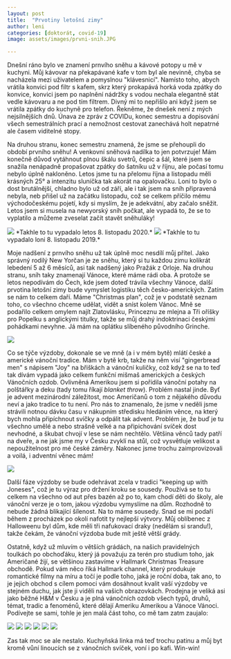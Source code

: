 ```yaml
---
layout: post
title:  "Prvotiny letošní zimy"
author: leni
categories: [doktorát, covid-19]
image: assets/images/prvni-snih.JPG

---
```

Dnešní ráno bylo ve znamení prnvího sněhu a kávové potopy u mě v kuchyni. Můj kávovar na překapávané kafe v tom byl ale nevinně, chyba se nacházela mezi uživatelem a pomyslnou "klávesnicí". Namísto toho, abych vrátila konvici pod filtr s kafem, skrz který prokapává horká voda zpátky do konvice, konvici jsem po naplnění nádržky s vodou nechala elegantně stát vedle kávovaru a ne pod tím filtrem. Divný mi to nepřišlo ani když jsem se vrátila zpátky do kuchyně pro telefon. Řekněme, že dnešek není z mých nejsilnějších dnů. Únava ze zpráv z COVIDu, konec semestru a dopisování všech semestrálních prací a nemožnost cestovat zanechává holt nepatrné ale časem viditelné stopy.

Na druhou stranu, konec semestru znamená, že jsme se přehoupli do období prvního sněhu! A venkovní sněhová nadílka to jen potvrzuje! Mám konečně důvod vytáhnout plnou škálu svetrů, čepic a šál, které jsem se snažila nenápadně propašovat zpátky do šatníku už v říjnu, ale počasí tomu nebylo úplně nakloněno. Letos jsme tu na přelomu října a listopadu měli krásných 25° a intenzitu sluníčka tak akorát na opalovačku. Loni to bylo o dost brutálnější, chladno bylo už od září, ale i tak jsem na sníh připravená nebyla, neb přišel už na začátku listopadu, což se celkem příčilo mému východočeskému pojetí, kdy si myslím, že je adekvátní, aby začalo sněžit. Letos jsem si musela na newyorský sníh počkat, ale vypadá to, že se to vyplatilo a můžeme zveselat začít stavět sněhuláky!

<img src="/assets/images/listopad-2020.jpg">
*Takhle to tu vypadalo letos 8. listopadu 2020.*

<img src="/assets/images/prvni-snih-2019.jpg">
*Takhle to tu vypadalo loni 8. listopadu 2019.*

Moje nadšení z prnvího sněhu už tak úplně moc nesdílí můj přítel. Jako správný rodilý New Yorčan je ze sněhu, který si tu každou zimu kolikrát lebedení 5 až 6 měsíců, asi tak nadšený jako Pražák z Orloje. Na druhou stranu, sníh taky znamenají Vánoce, které máme rádi oba. A protože se letos nepodívám do Čech, kde jsem doteď trávila všechny Vánoce, další prvotina letošní zimy bude vymyslet logistiku těch česko-amerických. Zatím se nám to celkem daří. Máme "Christmas plan", což je v podstatě seznam toho, co všechno chceme udělat, vidět a sníst kolem Vánoc. Mně se podařilo celkem omylem najít Zlatovlásku, Princeznu ze mlejna a Tři oříšky pro Popelku s anglickými titulky, takže se můj drahý indoktrinaci českými pohádkami nevyhne. Já mám na oplátku slíbeného původního Grinche.

<img src="/assets/images/vyzdoba-2020-vanoce.JPG">

Co se týče výzdoby, dokonale se ve mně (a i v mém bytě) mlátí české a americké vánoční tradice. Mám v bytě krb, takže na něm visí "gingerbread men" s nápisem "Joy" na břiškách a vánoční kuličky, což když se na to teď tak dívám vypadá jako celkem funkční mišmaš amerických a českých Vánočních ozdob. Ovlivněná Amerikou jsem si pořídila vánoční potahy na polštářky a deku (tady tomu říkají *blanket throw*). Problém nastal jinde. Byť je advent mezinárodní záležitost, moc Američanů o tom z nějakého důvodu neví a jako tradice to tu není. Pro nás to znamenalo, že jsme v neděli jsme strávili notnou dávku času v nákupním středisku hledáním věnce, na který bych mohla připíchnout svíčky a odpálit tak advent. Problém je, že buď je tu všechno umělé a nebo strašně velké a na připichování svíček dost nevhodné, a škubat chvojí v lese se nám nechtělo. Většina věnců tady patří na dveře, a ne jak jsme my v Česku zvyklí na stůl, což vysvětluje velikost a nepoužitelnost pro mé české záměry. Nakonec jsme trochu zaimprovizovali a voilá, i adventní věnec mám!

<img src="/assets/images/advent-venecek.jpg">

Další fáze výzdoby se bude odehrávat zcela v tradici "keeping up with Joneses", což je tu výraz pro držení kroku se sousedy. Používá se to tu celkem na všechno od aut přes bazén až po to, kam chodí děti do školy, ale vánoční verze je o tom, jakou výzdobu vymyslíme na dům. Rozhodně to nebude žádná blikající šílenost. Na to máme sousedy. Snad se mi podaří během z procházek po okolí nafotit ty nejlepší výtvory. Můj oblíbenec z Halloweenu byl dům, kde měli tři nafukovací draky (nedělám si srandu!), takže čekám, že vánoční výzdoba bude mít ještě větší grády. 

Ostatně, když už mluvím o větších grádách, na našich pravidelných toulkách po obchoďáku, který já považuju za terén pro studium toho, jak Američané žijí, se většinou zastavíme v Hallmark Christmas Treasure obchodě. Pokud vám něco říká Hallmark channel, který produkuje romantické filmy na míru a točí je podle toho, jaká je roční doba, tak ano, to je jejich obchod s cílem pomoci vám dosáhnout kvalit vaší výzdoby ve stejném duchu, jak jste ji viděli na vašich obrazovkách. Prodejna je veliká asi jako běžné H&M v Česku a je plná vánočních ozdob všech typů, druhů, témat, tradic a fenoménů, které dělají Ameriku Amerikou a Vánoce Vánoci. Podívejte se sami, tohle je jen malá část toho, co mě tam zatm zaujalo:

<img src="/assets/images/santa-vsude.jpg">
<img src="/assets/images/cocacola-vanoce.jpg">
<img src="/assets/images/louskacek-hallmark.jpg">
<img src="/assets/images/zachod-vanoce.jpg">
<img src="/assets/images/konzole-vanoce.jpg">
<img src="/assets/images/sw-vanoce.jpg">

Zas tak moc se ale nestalo. Kuchyňská linka má teď trochu patinu a můj byt kromě vůní linoucích se z vánočních svíček, voní i po kafi. Win-win!



